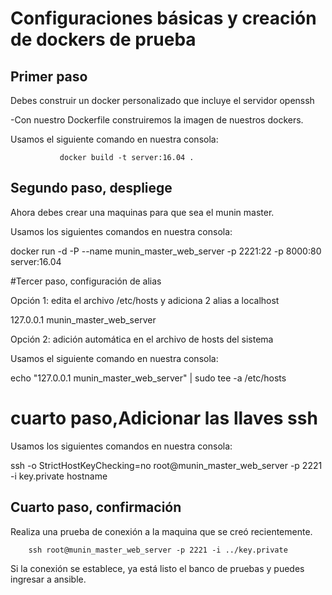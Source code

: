 # Configuraciones básicas y creación de dockers de prueba

## Primer paso
Debes construir un docker personalizado que incluye el servidor openssh

-Con nuestro Dockerfile construiremos la imagen de nuestros dockers. 

Usamos el siguiente comando en nuestra consola: 
               
               docker build -t server:16.04 .

## Segundo paso, despliege

Ahora debes crear una maquinas para que sea el munin master.



Usamos los siguientes comandos en nuestra consola: 

docker run -d -P --name munin_master_web_server -p 2221:22 -p 8000:80 server:16.04


#Tercer paso, configuración de alias


Opción 1: edita el archivo /etc/hosts y adiciona 2 alias a localhost

127.0.0.1  munin_master_web_server

Opción 2: adición automática en el archivo de hosts del sistema

Usamos el siguiente comando en nuestra consola:

echo "127.0.0.1  munin_master_web_server" | sudo tee -a /etc/hosts



# cuarto paso,Adicionar las llaves ssh</h3>

Usamos los siguientes comandos en nuestra consola: 


ssh -o StrictHostKeyChecking=no root@munin_master_web_server -p 2221 -i key.private hostname


## Cuarto paso, confirmación
Realiza una prueba de conexión a la maquina que se creó recientemente.

        ssh root@munin_master_web_server -p 2221 -i ../key.private

Si la conexión se establece, ya está listo el banco de pruebas y puedes ingresar a ansible.




